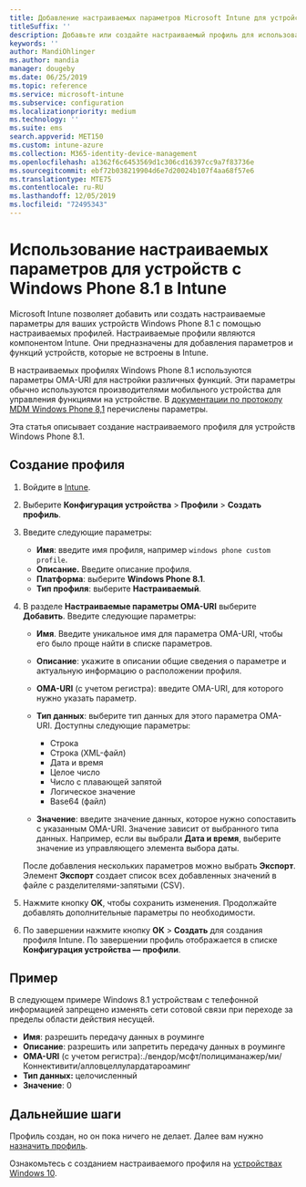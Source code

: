 ```yaml
---
title: Добавление настраиваемых параметров Microsoft Intune для устройств Windows Phone 8.1 в Azure | Документация Майкрософт
titleSuffix: ''
description: Добавьте или создайте настраиваемый профиль для использования параметров OMA-URI для устройств под управлением Windows Phone 8.1 в Microsoft Intune.
keywords: ''
author: MandiOhlinger
ms.author: mandia
manager: dougeby
ms.date: 06/25/2019
ms.topic: reference
ms.service: microsoft-intune
ms.subservice: configuration
ms.localizationpriority: medium
ms.technology: ''
ms.suite: ems
search.appverid: MET150
ms.custom: intune-azure
ms.collection: M365-identity-device-management
ms.openlocfilehash: a1362f6c6453569d1c306cd16397cc9a7f83736e
ms.sourcegitcommit: ebf72b038219904d6e7d20024b107f4aa68f57e6
ms.translationtype: MTE75
ms.contentlocale: ru-RU
ms.lasthandoff: 12/05/2019
ms.locfileid: "72495343"
---
```

# <a name="use-custom-settings-for-windows-phone-81-devices-in-intune"></a>Использование настраиваемых параметров для устройств с Windows Phone 8.1 в Intune

Microsoft Intune позволяет добавить или создать настраиваемые параметры для ваших устройств Windows Phone 8.1 с помощью настраиваемых профилей. Настраиваемые профили являются компонентом Intune. Они предназначены для добавления параметров и функций устройств, которые не встроены в Intune.

В настраиваемых профилях Windows Phone 8.1 используются параметры OMA-URI для настройки различных функций. Эти параметры обычно используются производителями мобильного устройства для управления функциями на устройстве. В [документации по протоколу MDM Windows Phone 8,1](https://docs.microsoft.com/previous-versions/windows/it-pro/windows-phone/dn499787(v=technet.10)) перечислены параметры.

Эта статья описывает создание настраиваемого профиля для устройств Windows Phone 8.1. 

## <a name="create-the-profile"></a>Создание профиля

1. Войдите в [Intune](https://go.microsoft.com/fwlink/?linkid=2090973).
2. Выберите **Конфигурация устройства** > **Профили** > **Создать профиль**.
3. Введите следующие параметры:

    - **Имя**: введите имя профиля, например `windows phone custom profile`.
    - **Описание.** Введите описание профиля.
    - **Платформа**: выберите **Windows Phone 8.1**.
    - **Тип профиля**: выберите **Настраиваемый**.

4. В разделе **Настраиваемые параметры OMA-URI** выберите **Добавить**. Введите следующие параметры:

    - **Имя**. Введите уникальное имя для параметра OMA-URI, чтобы его было проще найти в списке параметров.
    - **Описание**: укажите в описании общие сведения о параметре и актуальную информацию о расположении профиля.
    - **OMA-URI** (с учетом регистра): введите OMA-URI, для которого нужно указать параметр.
    - **Тип данных**: выберите тип данных для этого параметра OMA-URI. Доступны следующие параметры:

        - Строка
        - Строка (XML-файл)
        - Дата и время
        - Целое число
        - Число с плавающей запятой
        - Логическое значение
        - Base64 (файл)

    - **Значение**: введите значение данных, которое нужно сопоставить с указанным OMA-URI. Значение зависит от выбранного типа данных. Например, если вы выбрали **Дата и время**, выберите значение из управляющего элемента выбора даты.

    После добавления нескольких параметров можно выбрать **Экспорт**. Элемент **Экспорт** создает список всех добавленных значений в файле с разделителями-запятыми (CSV).

5. Нажмите кнопку **OK**, чтобы сохранить изменения. Продолжайте добавлять дополнительные параметры по необходимости.
6. По завершении нажмите кнопку **ОК**  >  **Создать** для создания профиля Intune. По завершении профиль отображается в списке **Конфигурация устройства — профили**.

## <a name="example"></a>Пример

В следующем примере Windows 8.1 устройствам с телефонной информацией запрещено изменять сети сотовой связи при переходе за пределы области действия несущей.

- **Имя**: разрешить передачу данных в роуминге
- **Описание**: разрешить или запретить передачу данных в роуминге
- **OMA-URI** (с учетом регистра):./вендор/мсфт/полициманажер/ми/Коннективити/алловцеллулардатароаминг
- **Тип данных:** целочисленный
- **Значение**: 0

## <a name="next-steps"></a>Дальнейшие шаги

Профиль создан, но он пока ничего не делает. Далее вам нужно [назначить профиль](device-profile-assign.md).

Ознакомьтесь с созданием настраиваемого профиля на [устройствах Windows 10](../custom-settings-windows-10.md).
